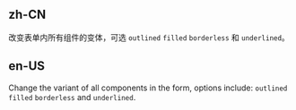 ## zh-CN

改变表单内所有组件的变体，可选 `outlined` `filled` `borderless` 和 `underlined`。

## en-US

Change the variant of all components in the form, options include: `outlined` `filled` `borderless` and `underlined`.
